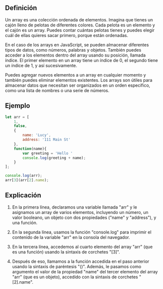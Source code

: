 ## Definición

Un array es una colección ordenada de elementos. Imagina que tienes un cajón lleno de pelotas de diferentes colores. Cada pelota es un elemento y el cajón es un array. Puedes contar cuántas pelotas tienes y puedes elegir cuál de ellas quieres sacar primero, porque están ordenadas.

En el caso de los arrays en JavaScript, se pueden almacenar diferentes tipos de datos, como números, palabras y objetos. También puedes acceder a los elementos dentro del array usando su posición, llamada índice. El primer elemento en un array tiene un índice de 0, el segundo tiene un índice de 1, y así sucesivamente.

Puedes agregar nuevos elementos a un array en cualquier momento y también puedes eliminar elementos existentes. Los arrays son útiles para almacenar datos que necesitan ser organizados en un orden específico, como una lista de nombres o una serie de números.

## Ejemplo 

```js
let arr = [
	1,
	false,
	{
		name: 'Lucy',
		address: '111 Main St'
	},
	function(name){
		var greeting = 'Hello '
		console.log(greeting + name);
	}
];

console.log(arr);
arr[3](arr[2].name);
```

## Explicación

1.  En la primera línea, declaramos una variable llamada "arr" y le asignamos un array de varios elementos, incluyendo un número, un valor booleano, un objeto con dos propiedades ("name" y "address"), y una función.
    
2.  En la segunda línea, usamos la función "console.log" para imprimir el contenido de la variable "arr" en la consola del navegador.
    
3.  En la tercera línea, accedemos al cuarto elemento del array "arr" (que es una función) usando la sintaxis de corchetes "[3]".
    
4.  Después de eso, llamamos a la función accedida en el paso anterior usando la sintaxis de paréntesis "()". Además, le pasamos como argumento el valor de la propiedad "name" del tercer elemento del array "arr" (que es un objeto), accedido con la sintaxis de corchetes "[2].name".
